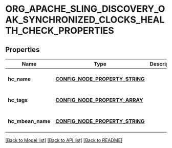 # ORG_APACHE_SLING_DISCOVERY_OAK_SYNCHRONIZED_CLOCKS_HEALTH_CHECK_PROPERTIES

## Properties
Name | Type | Description | Notes
------------ | ------------- | ------------- | -------------
**hc_name** | [**CONFIG_NODE_PROPERTY_STRING**](configNodePropertyString.md) |  | [optional] [default to null]
**hc_tags** | [**CONFIG_NODE_PROPERTY_ARRAY**](configNodePropertyArray.md) |  | [optional] [default to null]
**hc_mbean_name** | [**CONFIG_NODE_PROPERTY_STRING**](configNodePropertyString.md) |  | [optional] [default to null]

[[Back to Model list]](../README.md#documentation-for-models) [[Back to API list]](../README.md#documentation-for-api-endpoints) [[Back to README]](../README.md)



